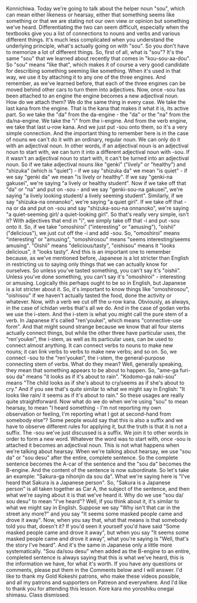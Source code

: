 Konnichiwa.
Today we're going to talk about the helper noun "sou", which can mean either likeness or hearsay,
either that something seems like something
or that we are stating not our own view or opinion but something we've heard.
Differentiating the two can seem difficult, especially when the textbooks give you a list of connections
to nouns and verbs and various different things.
It's much less complicated when you understand the underlying principle, what's actually going on with "sou".
So you don't have to memorize a lot of different things.
So, first of all, what is "sou"?
It's the same "sou" that we learned about recently that comes in "kou-sou-aa-dou".
So "sou" means "like that", which makes it of course
a very good candidate for describing something seeming like something.
When it's used in that way, we use it by attaching it to any one of the three engines.
And remember, as we've learned before, that each of the three engines can be moved behind
other cars to turn them into adjectives.
Now, once -sou has been attached to an engine the engine becomes a new adjectival noun.
How do we attach them?
We do the same thing in every case.
We take the last kana from the engine.
That is the kana that makes it what it is, its active part.
So we take the "da" from the da-engine - the "da" or the "na" from the da/na-engine.
We take the "i" from the i-engine.
And from the verb engine, we take that last u-row kana.
And we just put -sou onto them, so it's a very simple connection.
And the important thing to remember here is in the case of nouns we can't do it with an ordinary, regular noun.
We can only do it with an adjectival noun.
In other words, if an adjectival noun is an adjectival noun to start with,
we can turn it into a different adjectival noun with -sou.
If it wasn't an adjectival noun to start with, it can't be turned into an adjectival noun.
So if we take adjectival nouns like "genki" ("lively" or "healthy") and "shizuka" (which is "quiet") -
if we say "shizuka da" we mean "is quiet" - if we say "genki da" we mean "is lively or healthy".
If we say "genki-na gakusei", we're saying "a lively or healthy student".
Now if we take off that "da" or "na" and put on -sou - and we say "genki-sou-na gakusei",
we're saying "a lively looking student/ a lively seeming student".
Similarly, if we say "shizuka-na onnanoko", we're saying "a quiet girl".
If we take off that -na or da and put on -sou and say "shizuka-sou-na onnanoko", we're saying
"a quiet-seeming girl/ a quiet-looking girl".
So that's really very simple, isn't it?
With adjectives that end in "i", we simply take off that -i and put -sou onto it.
So, if we take "omoshiroi" ("interesting" or "amusing"), "oishii" ("delicious"),
we just cut off the -i and add -sou.
So, "omoshiroi" means "interesting" or "amusing", "omoshirosou" means "seems interesting/seems amusing".
"Oishii" means "delicious/tasty", "oishisou" means it "looks delicious", it "looks tasty".
And this is an important one to remember because, as we've mentioned before, Japanese is a lot stricter than
English in restricting us to saying only things that we can actually know for ourselves.
So unless you've tasted something, you can't say it's "oishii".
Unless you've done something, you can't say it's "omoshiroi" - interesting or amusing.
Logically this perhaps ought to be so in English, but Japanese is a lot stricter about it.
So, it's important to know things like "omoshirosou", "oishisou" if we haven't actually
tasted the food, done the activity or whatever.
Now, with a verb we cut off the u-row kana.
Obviously, as always, in the case of ichidan verbs that's all we do.
And in the case of godan verbs we use the i-stem.
And the i-stem is what you might call the pure stem of a verb.
In Japanese it's called "ren'youkei", which means "connective-use form".
And that might sound strange because we know that all four stems actually connect things,
but while the other three have particular uses,
the "ren'youkei", the i-stem, as well as its particular uses,
can be used to connect almost anything.
It can connect verbs to nouns to make new nouns;
it can link verbs to verbs to make new verbs; and so on.
So, we connect -sou to the "ren'youkei", the i-stem, the general-purpose connecting stem of verbs.
What do they mean?
Well, generally speaking, they mean that something appears to be about to happen.
So, "ame-ga furi-sou da" means "it looks as if it's about to rain".
"Kodomo-ga naki-sou" means "The child looks as if
she's about to cry/seems as if she's about to cry."
And if you see that's quite similar to what we might say
in English: "It looks like rain/
it seems as if it's about to rain."
So these usages are really quite straightforward.
Now what do we do when we're using "sou" to mean hearsay, to mean "I heard something - I'm not
reporting my own observation or feeling, I'm reporting what I got at second-hand from somebody else"?
Some people would say that this is also a suffix and we have to observe different rules for applying it,
but the truth is that it is not a suffix.
The -sou we've just discussed is a suffix.
We join it to other words in order to form a new word.
Whatever the word was to start with, once -sou is attached it becomes an adjectival noun.
This is not what happens when we're talking about hearsay.
When we're talking about hearsay, we use "sou da" or "sou desu" after the entire, complete sentence.
So the complete sentence becomes the A-car of the sentence and the "sou da" becomes the B-engine.
And the content of the sentence is now subordinate.
So let's take an example: "Sakura-ga nihonjin da sou da".
What we're saying here is "I've heard that Sakura is a Japanese person".
So, "Sakura is a Japanese person" is all taken together as Car A, the subject of the sentence, and
then what we're saying about it is that we've heard it.
Why do we use "sou da/ sou desu" to mean "I've heard"?
Well, if you think about it, it's similar to what we might say in English.
Suppose we say "Why isn't that car in the street any more?" and you say
"It seems some masked people came and drove it away".
Now, when you say that, what that means is that somebody told you that, doesn't it?
If you'd seen it yourself you'd have said "Some masked people came and drove it away",
but when you say "It seems some masked people came and drove it away", what you're saying is
"Well, that's the story I've heard".
And it's the same in Japanese only a little more systematically.
"Sou da/sou desu" when added as the B-engine to an entire, completed sentence is always
saying that this is what we've heard, this is the information we have, for what it's worth.
If you have any questions or comments, please put them in the Comments below and I will answer.
I'd like to thank my Gold Kokeshi patrons, who make these videos possible, and all my
patrons and supporters on Patreon and everywhere.
And I'd like to thank you for attending this lesson.
Kore kara mo yoroshiku onegai shimasu.
Class dismissed.